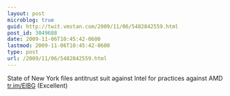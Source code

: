 ```yaml
---
layout: post
microblog: true
guid: http://twit.vmstan.com/2009/11/06/5482842559.html
post_id: 3049688
date: 2009-11-06T10:45:42-0600
lastmod: 2009-11-06T10:45:42-0600
type: post
url: /2009/11/06/5482842559.html
---
```

State of New York files antitrust suit against Intel for practices against AMD [tr.im/ElBG](http://tr.im/ElBG) (Excellent)
